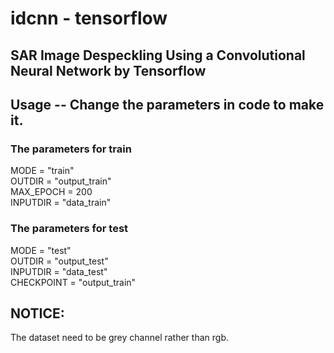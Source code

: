 # idcnn - tensorflow

## SAR Image Despeckling Using a Convolutional Neural Network by Tensorflow

## Usage -- Change the parameters in code to make it.
### The parameters for train 
MODE = "train"   
OUTDIR = "output_train"  
MAX_EPOCH = 200  
INPUTDIR = "data_train"  

### The parameters for test
MODE = "test"  
OUTDIR = "output_test"  
INPUTDIR = "data_test"  
CHECKPOINT = "output_train"  

## NOTICE:
The dataset need to be grey channel rather than rgb.




